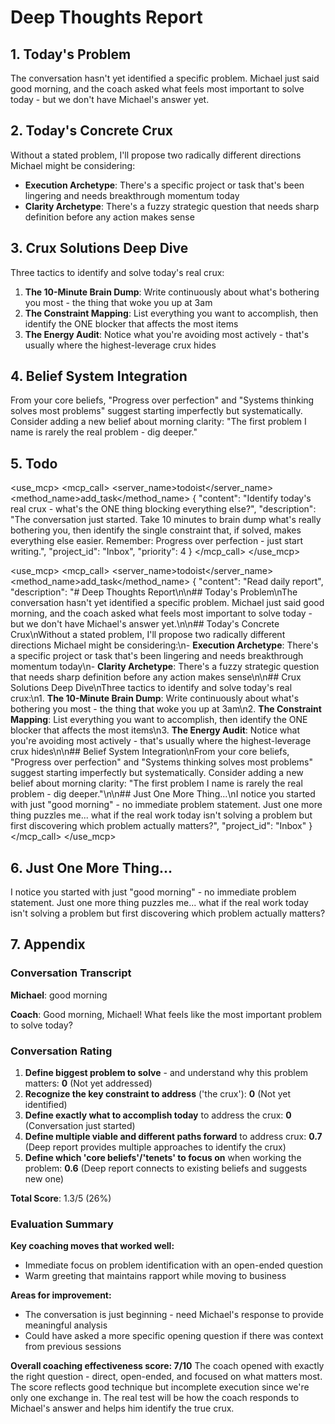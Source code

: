 # Deep Thoughts Report

## 1. Today's Problem
The conversation hasn't yet identified a specific problem. Michael just said good morning, and the coach asked what feels most important to solve today - but we don't have Michael's answer yet.

## 2. Today's Concrete Crux
Without a stated problem, I'll propose two radically different directions Michael might be considering:
- **Execution Archetype**: There's a specific project or task that's been lingering and needs breakthrough momentum today
- **Clarity Archetype**: There's a fuzzy strategic question that needs sharp definition before any action makes sense

## 3. Crux Solutions Deep Dive
Three tactics to identify and solve today's real crux:
1. **The 10-Minute Brain Dump**: Write continuously about what's bothering you most - the thing that woke you up at 3am
2. **The Constraint Mapping**: List everything you want to accomplish, then identify the ONE blocker that affects the most items
3. **The Energy Audit**: Notice what you're avoiding most actively - that's usually where the highest-leverage crux hides

## 4. Belief System Integration
From your core beliefs, "Progress over perfection" and "Systems thinking solves most problems" suggest starting imperfectly but systematically. Consider adding a new belief about morning clarity: "The first problem I name is rarely the real problem - dig deeper."

## 5. Todo

<use_mcp>
<mcp_call>
<server_name>todoist</server_name>
<method_name>add_task</method_name>
<arguments>
{
  "content": "Identify today's real crux - what's the ONE thing blocking everything else?",
  "description": "The conversation just started. Take 10 minutes to brain dump what's really bothering you, then identify the single constraint that, if solved, makes everything else easier. Remember: Progress over perfection - just start writing.",
  "project_id": "Inbox",
  "priority": 4
}
</arguments>
</mcp_call>
</use_mcp>

<use_mcp>
<mcp_call>
<server_name>todoist</server_name>
<method_name>add_task</method_name>
<arguments>
{
  "content": "Read daily report",
  "description": "# Deep Thoughts Report\n\n## Today's Problem\nThe conversation hasn't yet identified a specific problem. Michael just said good morning, and the coach asked what feels most important to solve today - but we don't have Michael's answer yet.\n\n## Today's Concrete Crux\nWithout a stated problem, I'll propose two radically different directions Michael might be considering:\n- **Execution Archetype**: There's a specific project or task that's been lingering and needs breakthrough momentum today\n- **Clarity Archetype**: There's a fuzzy strategic question that needs sharp definition before any action makes sense\n\n## Crux Solutions Deep Dive\nThree tactics to identify and solve today's real crux:\n1. **The 10-Minute Brain Dump**: Write continuously about what's bothering you most - the thing that woke you up at 3am\n2. **The Constraint Mapping**: List everything you want to accomplish, then identify the ONE blocker that affects the most items\n3. **The Energy Audit**: Notice what you're avoiding most actively - that's usually where the highest-leverage crux hides\n\n## Belief System Integration\nFrom your core beliefs, \"Progress over perfection\" and \"Systems thinking solves most problems\" suggest starting imperfectly but systematically. Consider adding a new belief about morning clarity: \"The first problem I name is rarely the real problem - dig deeper.\"\n\n## Just One More Thing...\nI notice you started with just \"good morning\" - no immediate problem statement. Just one more thing puzzles me... what if the real work today isn't solving a problem but first discovering which problem actually matters?",
  "project_id": "Inbox"
}
</arguments>
</mcp_call>
</use_mcp>

## 6. Just One More Thing...
I notice you started with just "good morning" - no immediate problem statement. Just one more thing puzzles me... what if the real work today isn't solving a problem but first discovering which problem actually matters?

## 7. Appendix

### Conversation Transcript
**Michael**: good morning

**Coach**: Good morning, Michael! What feels like the most important problem to solve today?

### Conversation Rating

1. **Define biggest problem to solve** - and understand why this problem matters: **0** (Not yet addressed)
2. **Recognize the key constraint to address** ('the crux'): **0** (Not yet identified)
3. **Define exactly what to accomplish today** to address the crux: **0** (Conversation just started)
4. **Define multiple viable and different paths forward** to address crux: **0.7** (Deep report provides multiple approaches to identify the crux)
5. **Define which 'core beliefs'/'tenets' to focus on** when working the problem: **0.6** (Deep report connects to existing beliefs and suggests new one)

**Total Score**: 1.3/5 (26%)

### Evaluation Summary

**Key coaching moves that worked well:**
- Immediate focus on problem identification with an open-ended question
- Warm greeting that maintains rapport while moving to business

**Areas for improvement:**
- The conversation is just beginning - need Michael's response to provide meaningful analysis
- Could have asked a more specific opening question if there was context from previous sessions

**Overall coaching effectiveness score: 7/10**
The coach opened with exactly the right question - direct, open-ended, and focused on what matters most. The score reflects good technique but incomplete execution since we're only one exchange in. The real test will be how the coach responds to Michael's answer and helps him identify the true crux.